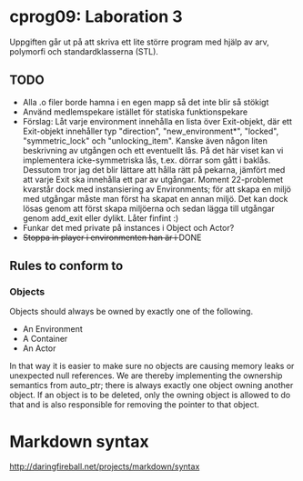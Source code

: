 # cprog09: Laboration 3 #

Uppgiften går ut på att skriva ett lite större program med hjälp av arv,
polymorfi och standardklasserna (STL).

## TODO ##

* Alla .o filer borde hamna i en egen mapp så det inte blir så stökigt
* Använd medlemspekare istället för statiska funktionspekare
* Förslag: Låt varje environment innehålla en lista över Exit-objekt, där
  ett Exit-objekt innehåller typ "direction", "new_environment*", "locked", 
  "symmetric_lock" och "unlocking_item". Kanske även någon liten beskrivning
  av utgången och ett eventuellt lås. På det här viset kan vi implementera
  icke-symmetriska lås, t.ex. dörrar som gått i baklås. Dessutom tror jag det
  blir lättare att hålla rätt på pekarna, jämfört med att varje Exit ska
  innehålla ett par av utgångar. Moment 22-problemet kvarstår dock med 
  instansiering av Environments; för att skapa en miljö med utgångar måste
  man först ha skapat en annan miljö. Det kan dock lösas genom att först
  skapa miljöerna och sedan lägga till utgångar genom add_exit eller dylikt. 
      Låter finfint :)
* Funkar det med private på instances i Object och Actor?
* <strike>Stoppa in player i environmenten han är i </strike> DONE


## Rules to conform to ##

### Objects ###

Objects should always be owned by exactly one of the following.

* An Environment 
* A Container
* An Actor

In that way it is easier to make sure no objects are causing memory leaks or
unexpected null references. We are thereby implementing the ownership semantics
from auto_ptr; there is always exactly one object owning another object. If an
object is to be deleted, only the owning object is allowed to do that and is
also responsible for removing the pointer to that object.



# Markdown syntax

http://daringfireball.net/projects/markdown/syntax
